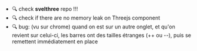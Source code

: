 - 🔍 check **svelthree** repo !!!
- 🔍 check if there are no memory leak on Threejs component
- 🔍 bug: (vu sur chrome) quand on est sur un autre onglet, et qu'on revient sur celui-ci, les barres ont des tailles étranges (++ ou --), puis se remettent immédiatement en place
